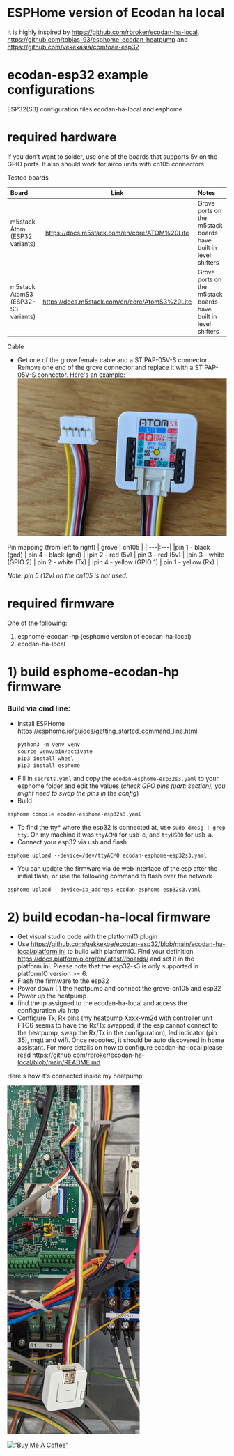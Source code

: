 # ESPHome version of Ecodan ha local
It is highly inspired by https://github.com/rbroker/ecodan-ha-local, https://github.com/tobias-93/esphome-ecodan-heatpump and https://github.com/vekexasia/comfoair-esp32

# ecodan-esp32 example configurations
ESP32(S3) configuration files ecodan-ha-local and esphome

# required hardware
If you don't want to solder, use one of the boards that supports 5v on the GPIO ports. It also should work for airco units with cn105 connectors.

Tested boards

| Board | Link | Notes |
|:---|:----:|:---|
| m5stack Atom (ESP32 variants) | https://docs.m5stack.com/en/core/ATOM%20Lite | Grove ports on the m5stack boards have built in level shifters |
| m5stack AtomS3 (ESP32-S3 variants) | https://docs.m5stack.com/en/core/AtomS3%20Lite | Grove ports on the m5stack boards have built in level shifters |

Cable
* Get one of the grove female cable and a ST PAP-05V-S connector. Remove one end of the grove connector and replace it with a ST PAP-05V-S connector. Here's an example:
![image](https://github.com/gekkekoe/ecodan-esp32/blob/main/img/m5stack_cn105.jpg?raw=true)

Pin mapping (from left to right)
| grove | cn105 |
|:---|:---|
|pin 1 - black (gnd) | pin 4 - black (gnd) |
|pin 2 - red (5v) | pin 3 - red (5v) |
|pin 3 - white (GPIO 2) | pin 2 - white (Tx) |
|pin 4 - yellow (GPIO 1) | pin 1 - yellow (Rx) |

*Note: pin 5 (12v) on the cn105 is not used.*

# required firmware
One of the following:
1) esphome-ecodan-hp (esphome version of ecodan-ha-local)
2) ecodan-ha-local

# 1) build esphome-ecodan-hp firmware
### Build via cmd line:
* Install ESPHome https://esphome.io/guides/getting_started_command_line.html
    ```console
    python3 -m venv venv
    source venv/bin/activate
    pip3 install wheel
    pip3 install esphome
    ```
* Fill in `secrets.yaml` and copy the `ecodan-esphome-esp32s3.yaml` to your esphome folder and edit the values (*check GPO pins (uart: section), you might need to swap the pins in the config*)
* Build
```console
esphome compile ecodan-esphome-esp32s3.yaml
```
* To find the tty* where the esp32 is connected at, use `sudo dmesg | grep tty`. On my machine it was `ttyACM0` for usb-c, and `ttyUSB0` for usb-a.
* Connect your esp32 via usb and flash
```console 
esphome upload --device=/dev/ttyACM0 ecodan-esphome-esp32s3.yaml
```
* You can update the firmware via de web interface of the esp after the initial flash, or use the following command to flash over the network
```console 
esphome upload --device=ip_address ecodan-esphome-esp32s3.yaml
```

# 2) build ecodan-ha-local firmware
* Get visual studio code with the platformIO plugin
* Use https://github.com/gekkekoe/ecodan-esp32/blob/main/ecodan-ha-local/platform.ini to build with platformIO. Find your definition https://docs.platformio.org/en/latest//boards/ and set it in the platform.ini. Please note that the esp32-s3 is only supported in platformIO version >= 6.
* Flash the firmware to the esp32
* Power down (!) the heatpump and connect the grove-cn105 and esp32
* Power up the heatpump 
* find the ip assigned to the ecodan-ha-local and access the configuration via http
* Configure Tx, Rx pins (my heatpump Xxxx-vm2d with controller unit FTC6 seems to have the Rx/Tx swapped, if the esp cannot connect to the heatpump, swap the Rx/Tx in the configuration), led indicator (pin 35), mqtt and wifi. Once rebooted, it should be auto discovered in home assistant. For more details on how to configure ecodan-ha-local please read https://github.com/rbroker/ecodan-ha-local/blob/main/README.md

Here's how it's connected inside my heatpump:

![image](https://github.com/gekkekoe/ecodan-esp32/blob/main/img/m5stack_installed.jpg?raw=true)

[!["Buy Me A Coffee"](https://www.buymeacoffee.com/assets/img/custom_images/orange_img.png)](https://www.buymeacoffee.com/gekkekoe)
